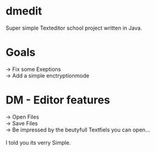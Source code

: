 # dmedit
Super simple Texteditor school project written in Java.
# Goals
-> Fix some Exeptions <br>
-> Add a simple enctryptionmode
# DM - Editor features
-> Open Files <br>
-> Save Files <br>
-> Be impressed by the beutyfull Textfiels you can open... <br>
<br>
I told you its verry Simple.

